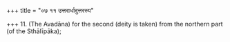 +++
title = "०७ ११ उत्तरार्धादुत्तरस्य"

+++
11. (The Avadāna) for the second (deity is taken) from the northern part (of the Sthālīpāka);
